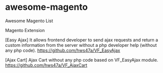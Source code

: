# awesome-magento
Awesome Magento List


Magento Extension

[Easy Ajax] It allows frontend developer to send ajax requests and return a custom information from the server without a php developer help (without any php code).
https://github.com/hws47a/VF_EasyAjax

[Ajax Cart] Ajax Cart without any php code based on VF_EasyAjax module.
https://github.com/hws47a/VF_AjaxCart
